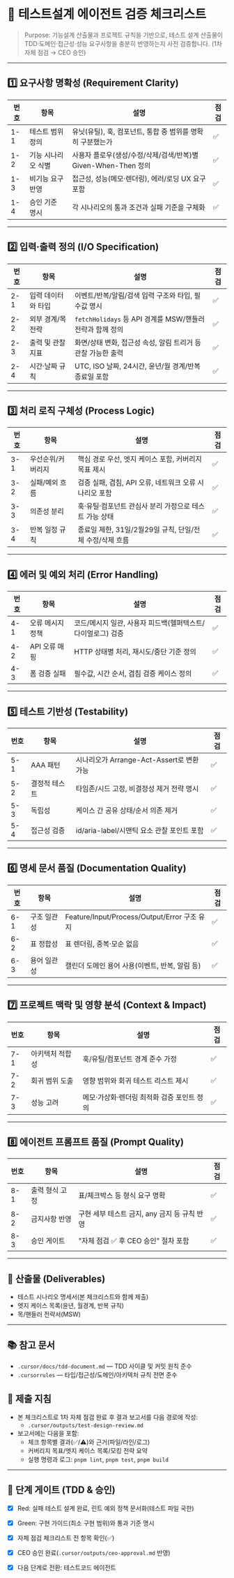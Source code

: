# 🧪 테스트설계 에이전트 검증 체크리스트

> Purpose: 기능설계 산출물과 프로젝트 규칙을 기반으로, 테스트 설계 산출물이 TDD·도메인·접근성·성능 요구사항을 충분히 반영하는지 사전 검증합니다. (1차 자체 점검 → CEO 승인)

---

## 1️⃣ 요구사항 명확성 (Requirement Clarity)
| 번호 | 항목 | 설명 | 점검 |
|------|------|------|------|
| 1-1 | 테스트 범위 정의 | 유닛(유틸), 훅, 컴포넌트, 통합 중 범위를 명확히 구분했는가 | ✅ |
| 1-2 | 기능 시나리오 식별 | 사용자 플로우(생성/수정/삭제/검색/반복)별 Given-When-Then 정의 | ✅ |
| 1-3 | 비기능 요구 반영 | 접근성, 성능(메모·렌더링), 에러/로딩 UX 요구 포함 | ✅ |
| 1-4 | 승인 기준 명시 | 각 시나리오의 통과 조건과 실패 기준을 구체화 | ✅ |

---

## 2️⃣ 입력·출력 정의 (I/O Specification)
| 번호 | 항목 | 설명 | 점검 |
|------|------|------|------|
| 2-1 | 입력 데이터와 타입 | 이벤트/반복/알림/검색 입력 구조와 타입, 필수값 명시 | ✅ |
| 2-2 | 외부 경계/목 전략 | `fetchHolidays` 등 API 경계를 MSW/핸들러 전략과 함께 정의 | ✅ |
| 2-3 | 출력 및 관찰 지표 | 화면/상태 변화, 접근성 속성, 알림 트리거 등 관찰 가능한 출력 | ✅ |
| 2-4 | 시간·날짜 규칙 | UTC, ISO 날짜, 24시간, 윤년/월 경계/반복 종료일 포함 | ✅ |

---

## 3️⃣ 처리 로직 구체성 (Process Logic)
| 번호 | 항목 | 설명 | 점검 |
|------|------|------|------|
| 3-1 | 우선순위/커버리지 | 핵심 경로 우선, 엣지 케이스 포함, 커버리지 목표 제시 | ✅ |
| 3-2 | 실패/예외 흐름 | 검증 실패, 겹침, API 오류, 네트워크 오류 시나리오 포함 | ✅ |
| 3-3 | 의존성 분리 | 훅·유틸·컴포넌트 관심사 분리 가정으로 테스트 가능 상태 | ✅ |
| 3-4 | 반복 일정 규칙 | 종료일 제한, 31일/2월29일 규칙, 단일/전체 수정/삭제 흐름 | ✅ |

---

## 4️⃣ 에러 및 예외 처리 (Error Handling)
| 번호 | 항목 | 설명 | 점검 |
|------|------|------|------|
| 4-1 | 오류 메시지 정책 | 코드/메시지 일관, 사용자 피드백(헬퍼텍스트/다이얼로그) 검증 | ✅ |
| 4-2 | API 오류 매핑 | HTTP 상태별 처리, 재시도/중단 기준 정의 | ✅ |
| 4-3 | 폼 검증 실패 | 필수값, 시간 순서, 겹침 검증 케이스 정의 | ✅ |

---

## 5️⃣ 테스트 기반성 (Testability)
| 번호 | 항목 | 설명 | 점검 |
|------|------|------|------|
| 5-1 | AAA 패턴 | 시나리오가 Arrange-Act-Assert로 변환 가능 | ✅ |
| 5-2 | 결정적 테스트 | 타임존/시드 고정, 비결정성 제거 전략 명시 | ✅ |
| 5-3 | 독립성 | 케이스 간 공유 상태/순서 의존 제거 | ✅ |
| 5-4 | 접근성 검증 | id/aria-label/시맨틱 요소 관찰 포인트 포함 | ✅ |

---

## 6️⃣ 명세 문서 품질 (Documentation Quality)
| 번호 | 항목 | 설명 | 점검 |
|------|------|------|------|
| 6-1 | 구조 일관성 | Feature/Input/Process/Output/Error 구조 유지 | ✅ |
| 6-2 | 표 정합성 | 표 렌더링, 중복·모순 없음 | ✅ |
| 6-3 | 용어 일관성 | 캘린더 도메인 용어 사용(이벤트, 반복, 알림 등) | ✅ |

---

## 7️⃣ 프로젝트 맥락 및 영향 분석 (Context & Impact)
| 번호 | 항목 | 설명 | 점검 |
|------|------|------|------|
| 7-1 | 아키텍처 적합성 | 훅/유틸/컴포넌트 경계 준수 가정 | ✅ |
| 7-2 | 회귀 범위 도출 | 영향 범위와 회귀 테스트 리스트 제시 | ✅ |
| 7-3 | 성능 고려 | 메모·가상화·렌더링 최적화 검증 포인트 정의 | ✅ |

---

## 8️⃣ 에이전트 프롬프트 품질 (Prompt Quality)
| 번호 | 항목 | 설명 | 점검 |
|------|------|------|------|
| 8-1 | 출력 형식 고정 | 표/체크박스 등 형식 요구 명확 | ✅ |
| 8-2 | 금지사항 반영 | 구현 세부 테스트 금지, any 금지 등 규칙 반영 | ✅ |
| 8-3 | 승인 게이트 | "자체 점검 ✅ 후 CEO 승인" 절차 포함 | ✅ |

---

## 📎 산출물 (Deliverables)
- 테스트 시나리오 명세서(본 체크리스트와 함께 제출)
- 엣지 케이스 목록(윤년, 월경계, 반복 규칙)
- 목/핸들러 전략서(MSW)

---

## 📚 참고 문서
- `.cursor/docs/tdd-document.md` — TDD 사이클 및 커밋 원칙 준수
- `.cursorrules` — 타입/접근성/도메인/아키텍처 규칙 전면 준수

## 🧾 제출 지침
- 본 체크리스트로 1차 자체 점검 완료 후 결과 보고서를 다음 경로에 작성:
  - `.cursor/outputs/test-design-review.md`
- 보고서에는 다음을 포함:
  - 체크 항목별 결과(✅/⚠️)와 근거(파일/라인/로그)
  - 커버리지 목표/엣지 케이스 목록/모킹 전략 요약
  - 실행 명령과 로그: `pnpm lint`, `pnpm test`, `pnpm build`


---

## 🚦 단계 게이트 (TDD & 승인)

- [x] Red: 실패 테스트 설계 완료, 린트 예외 정책 문서화(테스트 파일 국한)
- [x] Green: 구현 가이드(최소 구현 범위)와 통과 기준 명시
- [x] 자체 점검 체크리스트 전 항목 확인(✅)
- [x] CEO 승인 완료(`.cursor/outputs/ceo-approval.md` 반영)
- [x] 다음 단계로 전환: 테스트코드 에이전트


